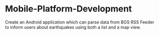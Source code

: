 # Mobile-Platform-Development
 Create an Android application which can parse data from BGS RSS Feeder to inform users about earthquakes using both a list and a map view. 

